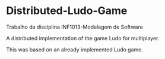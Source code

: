 # Distributed-Ludo-Game
Trabalho da disciplina INF1013-Modelagem de Software

A distributed implementation of the game Ludo for multiplayer.

This was based on an already implemented Ludo game.

